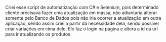 Criei esse script de automatização com C# e Selenium, pois determinado cliente precisava fazer uma atualização em massa,
não adiantaria alterar somente pelo Banco de Dados pois não iria ocorrer a atualização em outra aplicação, 
sendo assim criei a partir da necessidade dela, sendo possível criar variações em cima dele.
Ele faz o login na página e altera a id da url para ir atualizando os produtos
